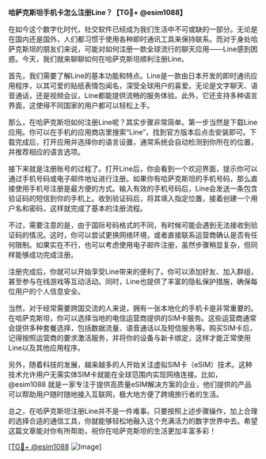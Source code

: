 **哈萨克斯坦手机卡怎么注册Line？【TG💪+ @esim1088】**

在如今这个数字化时代，社交软件已经成为我们生活中不可或缺的一部分。无论是在国内还是国外，人们都习惯于使用各种即时通讯工具来保持联系。而对于身处哈萨克斯坦的朋友们来说，可能对如何注册一款全球流行的聊天应用——Line感到困惑。今天，我们就来聊聊如何在哈萨克斯坦顺利注册Line。

首先，我们需要了解Line的基本功能和特点。Line是一款由日本开发的即时通讯应用程序，以其可爱的贴纸表情包闻名，深受全球用户的喜爱。无论是文字聊天、语音通话，还是视频会议，Line都能提供流畅的服务体验。此外，它还支持多种语言界面，这使得不同国家的用户都可以轻松上手。

那么，在哈萨克斯坦如何注册Line呢？其实步骤非常简单。第一步当然是下载Line应用。你可以在手机的应用商店里搜索“Line”，找到官方版本后点击安装即可。下载完成后，打开应用并选择你的语言设置，通常系统会自动检测到你所在的位置，并推荐相应的语言选项。

接下来就是注册账号的过程了。打开Line后，你会看到一个欢迎界面，提示你可以通过手机号码或电子邮件地址进行注册。如果你有哈萨克斯坦的手机号码，那么直接使用手机号注册是最方便的方式。输入有效的手机号码后，Line会发送一条包含验证码的短信到你的手机上。收到验证码后，将其填入指定位置，接着创建一个用户名和密码，这样就完成了基本的注册流程。

不过，需要注意的是，由于国际号码格式的不同，有时候可能会遇到无法接收到验证码的情况。这时，你可以尝试更换网络环境，或者直接联系运营商确认是否有任何限制。如果实在不行，也可以考虑使用电子邮件注册，虽然步骤稍显复杂，但同样能够成功完成注册。

注册完成后，你就可以开始享受Line带来的便利了。你可以添加好友、加入群组，甚至参与在线游戏等互动活动。同时，Line也提供了丰富的隐私保护措施，确保每位用户的个人信息安全。

当然，对于经常需要跨国交流的人来说，拥有一张本地化的手机卡是非常重要的。在哈萨克斯坦，你可以选择当地的电信运营商提供的SIM卡服务。这些运营商通常会提供多种套餐选择，包括数据流量、语音通话以及短信服务等。购买SIM卡后，记得按照运营商的要求激活服务，并将你的设备与新卡绑定，这样才能正常使用Line以及其他应用程序。

另外，随着科技的发展，越来越多的人开始关注虚拟SIM卡（eSIM）技术。这种技术允许用户无需实体SIM卡就能在全球范围内实现网络连接。比如，@esim1088 就是一家专注于提供高质量eSIM解决方案的企业，他们提供的产品可以帮助用户随时随地接入互联网，极大地方便了跨境旅行者的生活。

总之，在哈萨克斯坦注册Line并不是一件难事。只要按照上述步骤操作，加上合理的选择合适的通信工具，你就能够轻松地融入这个充满活力的数字世界中去。希望这篇文章能对你有所帮助，祝你在哈萨克斯坦的生活更加丰富多彩！

[[TG💪+ @esim1088](https://t.me/s/esim1088) ![Image](https://i.postimg.cc/4NQfJmqS/Snipaste-2025-05-13-00-14-12.png)]